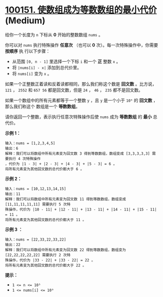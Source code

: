 # [100151. 使数组成为等数数组的最小代价][link] (Medium)

[link]: https://leetcode.cn/contest/weekly-contest-376/problems/minimum-cost-to-make-array-equalindromic/

给你一个长度为 `n` 下标从 **0** 开始的整数数组 `nums` 。

你可以对 `nums` 执行特殊操作 **任意次** （也可以 **0** 次）。每一次特殊操作中，你需要 **按顺序** 执
行以下步骤：

- 从范围 `[0, n - 1]` 里选择一个下标 `i` 和一个 **正** 整数 `x` 。
- 将 `|nums[i] - x|` 添加到总代价里。
- 将 `nums[i]` 变为 `x` 。

如果一个正整数正着读和反着读都相同，那么我们称这个数是 **回文数** 。比方说， `121` ， `2552` 和 `657
56` 都是回文数，但是 `24` ， `46` ， `235` 都不是回文数。

如果一个数组中的所有元素都等于一个整数 `y` ，且 `y` 是一个小于 `10⁹` 的 **回文数** ，那么我们称这个
数组是一个 **等数数组**。

请你返回一个整数，表示执行任意次特殊操作后使 `nums` 成为 **等数数组** 的 **最小** 总代价。

**示例 1：**

```
输入：nums = [1,2,3,4,5]
输出：6
解释：我们可以将数组中所有元素变为回文数 3 得到等数数组，数组变成 [3,3,3,3,3] 需要执行 4 次特殊操作
，代价为 |1 - 3| + |2 - 3| + |4 - 3| + |5 - 3| = 6 。
将所有元素变为其他回文数的总代价都大于 6 。
```

**示例 2：**

```
输入：nums = [10,12,13,14,15]
输出：11
解释：我们可以将数组中所有元素变为回文数 11 得到等数数组，数组变成 [11,11,11,11,11] 需要执行 5 次特
殊操作，代价为 |10 - 11| + |12 - 11| + |13 - 11| + |14 - 11| + |15 - 11| = 11 。
将所有元素变为其他回文数的总代价都大于 11 。
```

**示例 3 ：**

```
输入：nums = [22,33,22,33,22]
输出：22
解释：我们可以将数组中所有元素变为回文数 22 得到等数数组，数组变为 [22,22,22,22,22] 需要执行 2 次特
殊操作，代价为 |33 - 22| + |33 - 22| = 22 。
将所有元素变为其他回文数的总代价都大于 22 。
```

**提示：**

- `1 <= n <= 10⁵`
- `1 <= nums[i] <= 10⁹`

